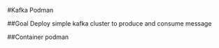 #Kafka Podman 

##Goal
Deploy simple kafka cluster to produce and consume message

##Container
podman

